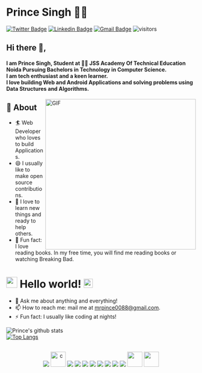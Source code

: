 # Prince Singh 👨‍💻

[![Twitter Badge](https://img.shields.io/badge/-%40mrprince0088-grey?style=flat&logo=twitter)](https://twitter.com/mrprince0088)
[![Linkedin Badge](https://img.shields.io/badge/mrprince88-blue?style=flat&logo=linkedin)](https://www.linkedin.com/in/mrprince88/)
[![Gmail Badge](https://img.shields.io/badge/mrprince0088@gmail.com-white?style=flat&logo=gmail)](mailto:mrprince0088@gmail.com)
![visitors](https://visitor-badge.glitch.me/badge?page_id=mrprince88.mrprince88)  


## Hi there 👋,           
#### I am Prince Singh, Student at 👨‍💻 JSS Academy Of Technical Education Noida Pursuing Bachelors in Technology in Computer Science.<br>I am tech enthusiast and a keen learner.<br>I love building Web and Android Applications and solving problems using Data Structures and Algorithms.  

<img align="right" alt="GIF" src="https://miro.medium.com/max/875/1*Urc28sbnORGOW5oyohQ06g.gif" width="400px" />

## 🧐 About
- 🏄‍ Web Developer who loves to build Applications.
- 😄 I usually like to make open source contributions.
- 🌱 I love to learn new things and ready to help others.
- 🎨 Fun fact: I love reading books. In my free time, you will find me reading books or watching Breaking Bad.

# <img src="https://github.com/TheDudeThatCode/TheDudeThatCode/blob/master/Assets/Hi.gif" width="29px"> Hello world!&nbsp;<img src="https://github.com/TheDudeThatCode/TheDudeThatCode/blob/master/Assets/Earth.gif" width="24px"> 

- 💬 Ask me about anything and everything! 
- 📫 How to reach me: mail me at [mrpince0088@gmail.com](mailto:mrprince0088@gmail.com).
- ⚡ Fun fact: I usually like coding at nights! 

![Prince's github stats](https://github-readme-stats.vercel.app/api?username=mrprince88&show_icons=true&theme="dracula")
<br>
[![Top Langs](https://github-readme-stats.vercel.app/api/top-langs/?username=mrprince88&layout=compact)](https://github.com/anuraghazra/github-readme-stats)
<br>
<br>
<p align="center">
	<img src="https://icongr.am/devicon/java-original.svg?size=40&color=currentColor"/>
	<img src="https://devicons.github.io/devicon/devicon.git/icons/c/c-original.svg" alt="c" width="40" height="40"/>
	<img src="https://icongr.am/devicon/python-original.svg?size=40&color=currentColor"/>
	<img src="https://icongr.am/devicon/html5-plain-wordmark.svg?size=40&color=currentColor"/>
	<img src="https://icongr.am/devicon/css3-original.svg?size=40&color=currentColor"/>
	<img src="https://icongr.am/devicon/javascript-original.svg?size=40&color=currentColor"/>
	<img src="https://icongr.am/devicon/nodejs-plain-wordmark.svg?size=40&color=currentColor"/>
	<img src="https://icongr.am/devicon/express-original-wordmark.svg?size=40&color=currentColor"/>
	<img src="https://icongr.am/devicon/mongodb-original-wordmark.svg?size=40&color=currentColor"/>
	<img src="https://icongr.am/devicon/heroku-original-wordmark.svg?size=40&color=currentColor/"/>
	<img src="https://img.icons8.com/color/48/000000/flutter.png" width="40" height="40"/>
	<img src="https://img.icons8.com/color/48/000000/dart.png" width="40" height="40"/>
</p>
